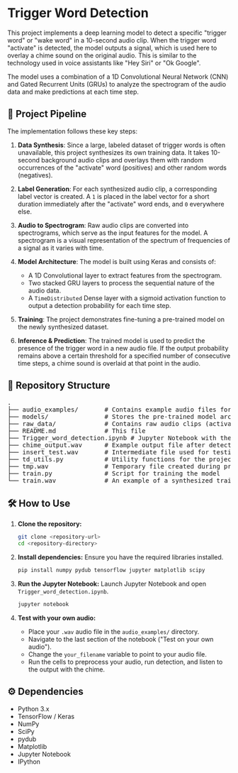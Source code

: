 # Trigger Word Detection

This project implements a deep learning model to detect a specific "trigger word" or "wake word" in a 10-second audio clip. When the trigger word "activate" is detected, the model outputs a signal, which is used here to overlay a chime sound on the original audio. This is similar to the technology used in voice assistants like "Hey Siri" or "Ok Google".

The model uses a combination of a 1D Convolutional Neural Network (CNN) and Gated Recurrent Units (GRUs) to analyze the spectrogram of the audio data and make predictions at each time step.

## 🚀 Project Pipeline

The implementation follows these key steps:

1.  **Data Synthesis**: Since a large, labeled dataset of trigger words is often unavailable, this project synthesizes its own training data. It takes 10-second background audio clips and overlays them with random occurrences of the "activate" word (positives) and other random words (negatives).

2.  **Label Generation**: For each synthesized audio clip, a corresponding label vector is created. A `1` is placed in the label vector for a short duration immediately after the "activate" word ends, and `0` everywhere else.

3.  **Audio to Spectrogram**: Raw audio clips are converted into spectrograms, which serve as the input features for the model. A spectrogram is a visual representation of the spectrum of frequencies of a signal as it varies with time.

4.  **Model Architecture**: The model is built using Keras and consists of:
    *   A 1D Convolutional layer to extract features from the spectrogram.
    *   Two stacked GRU layers to process the sequential nature of the audio data.
    *   A `TimeDistributed` Dense layer with a sigmoid activation function to output a detection probability for each time step.

5.  **Training**: The project demonstrates fine-tuning a pre-trained model on the newly synthesized dataset.

6.  **Inference & Prediction**: The trained model is used to predict the presence of the trigger word in a new audio file. If the output probability remains above a certain threshold for a specified number of consecutive time steps, a chime sound is overlaid at that point in the audio.

## 📁 Repository Structure

<pre>
.
├── audio_examples/       # Contains example audio files for testing
├── models/               # Stores the pre-trained model architecture and weights
├── raw_data/             # Contains raw audio clips (activates, negatives, backgrounds)
├── README.md             # This file
├── Trigger_word_detection.ipynb # Jupyter Notebook with the full implementation
├── chime_output.wav      # Example output file after detection
├── insert_test.wav       # Intermediate file used for testing data synthesis
├── td_utils.py           # Utility functions for the project
├── tmp.wav               # Temporary file created during prediction
├── train.py              # Script for training the model
└── train.wav             # An example of a synthesized training audio file
</pre>

## 🛠️ How to Use

1.  **Clone the repository:**
    ```bash
    git clone <repository-url>
    cd <repository-directory>
    ```

2.  **Install dependencies:**
    Ensure you have the required libraries installed.
    ```bash
    pip install numpy pydub tensorflow jupyter matplotlib scipy
    ```

3.  **Run the Jupyter Notebook:**
    Launch Jupyter Notebook and open `Trigger_word_detection.ipynb`.
    ```bash
    jupyter notebook
    ```

4.  **Test with your own audio:**
    *   Place your `.wav` audio file in the `audio_examples/` directory.
    *   Navigate to the last section of the notebook ("Test on your own audio").
    *   Change the `your_filename` variable to point to your audio file.
    *   Run the cells to preprocess your audio, run detection, and listen to the output with the chime.

## ⚙️ Dependencies

*   Python 3.x
*   TensorFlow / Keras
*   NumPy
*   SciPy
*   pydub
*   Matplotlib
*   Jupyter Notebook
*   IPython
